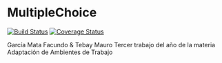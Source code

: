 # MultipleChoice
[![Build Status](https://travis-ci.org/facugm/MultipleChoice.svg?branch=master)](https://travis-ci.org/facugm/MultipleChoice)
[![Coverage Status](https://coveralls.io/repos/github/facugm/MultipleChoice/badge.svg?branch=master)](https://coveralls.io/github/facugm/MultipleChoice?branch=master)

García Mata Facundo & Tebay Mauro
Tercer trabajo del año de la materia Adaptación de Ambientes de Trabajo
